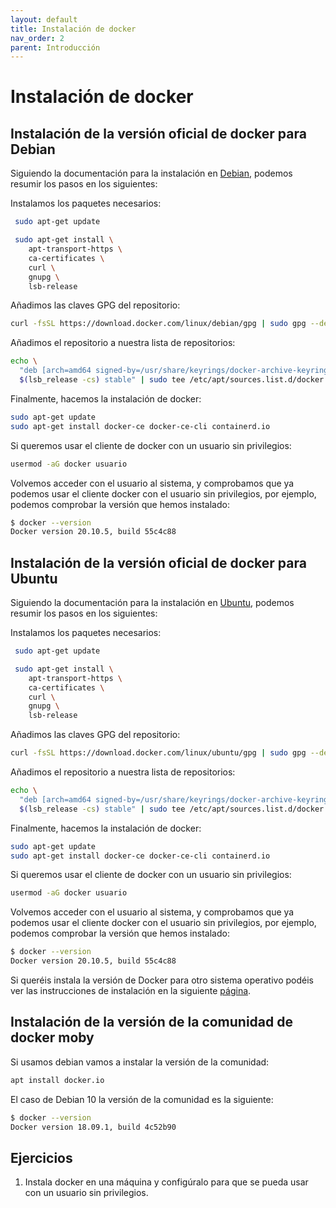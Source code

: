 ```yaml
---
layout: default
title: Instalación de docker
nav_order: 2
parent: Introducción
---
```

# Instalación de docker

## Instalación de la versión oficial de docker para Debian

Siguiendo la documentación para la instalación en [Debian](https://docs.docker.com/engine/install/debian/), podemos resumir los pasos en los siguientes:

Instalamos los paquetes necesarios:

```bash
 sudo apt-get update

 sudo apt-get install \
    apt-transport-https \
    ca-certificates \
    curl \
    gnupg \
    lsb-release
```

Añadimos las claves GPG del repositorio:

```bash
curl -fsSL https://download.docker.com/linux/debian/gpg | sudo gpg --dearmor -o /usr/share/keyrings/docker-archive-keyring.gpg
```

Añadimos el repositorio a nuestra lista de repositorios:

```bash
echo \
  "deb [arch=amd64 signed-by=/usr/share/keyrings/docker-archive-keyring.gpg] https://download.docker.com/linux/debian \
  $(lsb_release -cs) stable" | sudo tee /etc/apt/sources.list.d/docker.list > /dev/null
```

Finalmente, hacemos la instalación de docker:

```bash
sudo apt-get update
sudo apt-get install docker-ce docker-ce-cli containerd.io
```

Si queremos usar el cliente de docker con un usuario sin privilegios:

```bash
usermod -aG docker usuario
```

Volvemos acceder con el usuario al sistema, y comprobamos que ya podemos usar el cliente docker con el usuario sin privilegios, por ejemplo, podemos comprobar la versión que hemos instalado:

```bash
$ docker --version
Docker version 20.10.5, build 55c4c88
```

## Instalación de la versión oficial de docker para Ubuntu

Siguiendo la documentación para la instalación en [Ubuntu](https://docs.docker.com/engine/install/ubuntu/), podemos resumir los pasos en los siguientes:

Instalamos los paquetes necesarios:

```bash
 sudo apt-get update

 sudo apt-get install \
    apt-transport-https \
    ca-certificates \
    curl \
    gnupg \
    lsb-release
```

Añadimos las claves GPG del repositorio:

```bash
curl -fsSL https://download.docker.com/linux/ubuntu/gpg | sudo gpg --dearmor -o /usr/share/keyrings/docker-archive-keyring.gpg
```

Añadimos el repositorio a nuestra lista de repositorios:

```bash
echo \
  "deb [arch=amd64 signed-by=/usr/share/keyrings/docker-archive-keyring.gpg] https://download.docker.com/linux/ubuntu \
  $(lsb_release -cs) stable" | sudo tee /etc/apt/sources.list.d/docker.list > /dev/null
```

Finalmente, hacemos la instalación de docker:

```bash
sudo apt-get update
sudo apt-get install docker-ce docker-ce-cli containerd.io
```

Si queremos usar el cliente de docker con un usuario sin privilegios:

```bash
usermod -aG docker usuario
```

Volvemos acceder con el usuario al sistema, y comprobamos que ya podemos usar el cliente docker con el usuario sin privilegios, por ejemplo, podemos comprobar la versión que hemos instalado:

```bash
$ docker --version
Docker version 20.10.5, build 55c4c88
```


Si queréis instala la versión de Docker para otro sistema operativo podéis ver las instrucciones de instalación en la siguiente [página](https://docs.docker.com/get-docker/).

## Instalación de la versión de la comunidad de docker moby

Si usamos debian vamos a instalar la versión de la comunidad:

```bash
apt install docker.io
```

El caso de Debian 10 la versión de la comunidad es la siguiente:

```bash
$ docker --version
Docker version 18.09.1, build 4c52b90
```

## Ejercicios

1. Instala docker en una máquina y configúralo para que se pueda usar con un usuario sin privilegios.